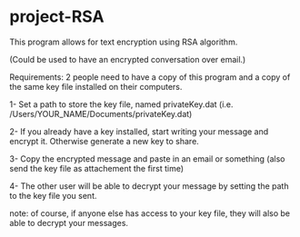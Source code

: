 # project-RSA
This program allows for text encryption using RSA algorithm.

(Could be used to have an encrypted conversation over email.)

Requirements: 2 people need to have a copy of this program and a copy of the same key file installed on their computers.

1- Set a path to store the key file, named privateKey.dat (i.e. /Users/YOUR_NAME/Documents/privateKey.dat)

2- If you already have a key installed, start writing your message and encrypt it. Otherwise generate a new key to share.

3- Copy the encrypted message and paste in an email or something (also send the key file as attachement the first time)

4- The other user will be able to decrypt your message by setting the path to the key file you sent.

note: of course, if anyone else has access to your key file, they will also be able to decrypt your messages.
